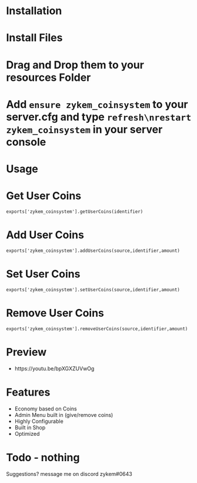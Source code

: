 
<h1>Installation</h1>

# Install Files
# Drag and Drop them to your resources Folder
# Add `ensure zykem_coinsystem` to your server.cfg and type ```refresh\nrestart zykem_coinsystem``` in your server console

<h1>Usage</h1>

# Get User Coins

```exports['zykem_coinsystem'].getUserCoins(identifier)```
# Add User Coins

```exports['zykem_coinsystem'].addUserCoins(source,identifier,amount)```
# Set User Coins

```exports['zykem_coinsystem'].setUserCoins(source,identifier,amount)```
# Remove User Coins

```exports['zykem_coinsystem'].removeUserCoins(source,identifier,amount)```



<h1>Preview</h1>
<ul>
  <li>https://youtu.be/bpXGXZUVwOg</li>
</ul>

<h1>Features</h1>
<ul>
    <li>Economy based on Coins</b></li>
    <li>Admin Menu built in (give/remove coins)</b></li>
    <li>Highly Configurable</li>
    <li>Built in Shop</li>
    <li>Optimized</li>

</ul>

<h1>Todo - nothing</h1>
 Suggestions? message me on discord zykem#0643

